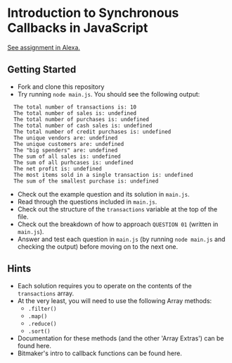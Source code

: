 # Introduction to Synchronous Callbacks in JavaScript
[See assignment in Alexa.](https://alexa.bitmaker.co/wdi/may-2017/assignments/2603/latest)

## Getting Started
- Fork and clone this repository
- Try running `node main.js`. You should see the following output:
```
  The total number of transactions is: 10
  The total number of sales is: undefined
  The total number of purchases is: undefined
  The total number of cash sales is: undefined
  The total number of credit purchases is: undefined
  The unique vendors are: undefined
  The unique customers are: undefined
  The "big spenders" are: undefined
  The sum of all sales is: undefined
  The sum of all purhcases is: undefined
  The net profit is: undefined
  The most items sold in a single transaction is: undefined
  The sum of the smallest purchase is: undefined
```

- Check out the example question and its solution in `main.js`.
- Read through the questions included in `main.js`.
- Check out the structure of the `transactions` variable at the top of the file.
- Check out the breakdown of how to approach `QUESTION 01` (written in `main.js`).
- Answer and test each question in `main.js` (by running `node main.js` and checking the output) before moving on to the next one.

## Hints
- Each solution requires you to operate on the contents of the `transactions` array.
- At the very least, you will need to use the following Array methods:
  - `.filter()`
  - `.map()`
  - `.reduce()`
  - `.sort()`
- Documentation for these methods (and the other 'Array Extras') can be found here.
- Bitmaker's intro to callback functions can be found here.
